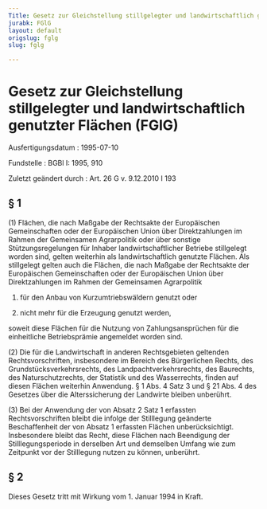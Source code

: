 ```yaml
---
Title: Gesetz zur Gleichstellung stillgelegter und landwirtschaftlich genutzter Flächen
jurabk: FGlG
layout: default
origslug: fglg
slug: fglg

---
```


# Gesetz zur Gleichstellung stillgelegter und landwirtschaftlich genutzter Flächen (FGlG)

Ausfertigungsdatum
:   1995-07-10

Fundstelle
:   BGBl I: 1995, 910

Zuletzt geändert durch
:   Art. 26 G v. 9.12.2010 I 193


## § 1

(1) Flächen, die nach Maßgabe der Rechtsakte der Europäischen
Gemeinschaften oder der Europäischen Union über Direktzahlungen im
Rahmen der Gemeinsamen Agrarpolitik oder über sonstige
Stützungsregelungen für Inhaber landwirtschaftlicher Betriebe
stillgelegt worden sind, gelten weiterhin als landwirtschaftlich
genutzte Flächen. Als stillgelegt gelten auch die Flächen, die nach
Maßgabe der Rechtsakte der Europäischen Gemeinschaften oder der
Europäischen Union über Direktzahlungen im Rahmen der Gemeinsamen
Agrarpolitik

1.  für den Anbau von Kurzumtriebswäldern genutzt oder


2.  nicht mehr für die Erzeugung genutzt werden,



soweit diese Flächen für die Nutzung von Zahlungsansprüchen für die
einheitliche Betriebsprämie angemeldet worden sind.

(2) Die für die Landwirtschaft in anderen Rechtsgebieten geltenden
Rechtsvorschriften, insbesondere im Bereich des Bürgerlichen Rechts,
des Grundstücksverkehrsrechts, des Landpachtverkehrsrechts, des
Baurechts, des Naturschutzrechts, der Statistik und des Wasserrechts,
finden auf diesen Flächen weiterhin Anwendung. § 1 Abs. 4 Satz 3 und §
21 Abs. 4 des Gesetzes über die Alterssicherung der Landwirte bleiben
unberührt.

(3) Bei der Anwendung der von Absatz 2 Satz 1 erfassten
Rechtsvorschriften bleibt die infolge der Stilllegung geänderte
Beschaffenheit der von Absatz 1 erfassten Flächen unberücksichtigt.
Insbesondere bleibt das Recht, diese Flächen nach Beendigung der
Stilllegungsperiode in derselben Art und demselben Umfang wie zum
Zeitpunkt vor der Stilllegung nutzen zu können, unberührt.


## § 2

Dieses Gesetz tritt mit Wirkung vom 1. Januar 1994 in Kraft.

